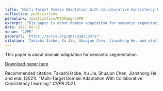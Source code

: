 ```yaml
---
title: "Multi-Target Domain Adaptation With Collaborative Consistency Learning"
collection: publications
permalink: /publication/MTDASeg-CVPR
excerpt: 'This paper is about domain adaptation for semantic segmentation'
date: 2021-06-22
venue: 'CVPR'
paperurl: 'https://arxiv.org/abs/2103.04717'
citation: 'Takashi Isobe, Xu Jia, Shuajun Chen, Jianzhong He, and etal. (2021). &quot;Multi-Target Domain Adaptation With Collaborative Consistency Learning.&quot; <i>CVPR 2021</i>.'
---
```

This paper is about domain adaptation for semantic segmentation.

[Download paper here](https://arxiv.org/abs/2103.04717)

Recommended citation: Takashi Isobe, Xu Jia, Shuajun Chen, Jianzhong He, and *etal*. (2021). &quot;Multi-Target Domain Adaptation With Collaborative Consistency Learning.&quot; <i>CVPR 2021</i>.